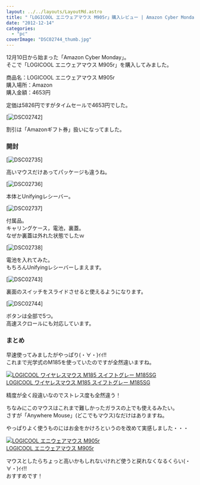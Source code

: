```yaml
---
layout: ../../layouts/LayoutMd.astro
title: "「LOGICOOL エニウェアマウス M905r」購入レビュー | Amazon Cyber Monday"
date: "2012-12-14"
categories: 
  - "pc"
coverImage: "DSC02744_thumb.jpg"
---
```


12月10日から始まった「Amazon Cyber Monday」。  
そこで「LOGICOOL エニウェアマウス M905r」を購入してみました。

商品名：LOGICOOL エニウェアマウス M905r  
購入場所：Amazon  
購入金額：4653円

定価は5826円ですがタイムセールで4653円でした。

[![DSC02742](/wp/images/DSC02742_thumb.jpg "DSC02742")]

割引は「Amazonギフト券」扱いになってました。

### 開封

[![DSC02735](/wp/images/DSC02735_thumb.jpg "DSC02735")]

高いマウスだけあってパッケージも違うね。

[![DSC02736](/wp/images/DSC02736_thumb.jpg "DSC02736")]

本体とUnifyingレシーバー。

[![DSC02737](/wp/images/DSC02737_thumb.jpg "DSC02737")]

付属品。  
キャリングケース，電池，裏蓋。  
なぜか裏蓋は外れた状態でしたｗ

[![DSC02738](/wp/images/DSC02738_thumb.jpg "DSC02738")]

電池を入れてみた。  
もちろんUnifyingレシーバーしまえます。

[![DSC02743](/wp/images/DSC02743_thumb.jpg "DSC02743")]

裏面のスイッチをスライドさせると使えるようになります。

[![DSC02744](/wp/images/DSC02744_thumb.jpg "DSC02744")]

ボタンは全部で5つ。  
高速スクロールにも対応しています。

### まとめ

早速使ってみましたがやっぱり(・∀・)ｲｲ!!  
これまで光学式のM185を使っていたのですが全然違いますね。

[![LOGICOOL ワイヤレスマウス M185 スイフトグレー M185SG](/wp/images/41BpBV2dwHL._SL160_.jpg)  
LOGICOOL ワイヤレスマウス M185 スイフトグレー M185SG  
](https://www.amazon.co.jp/exec/obidos/ASIN/B005EUU1NW/mizuka123-22/ref=nosim)

精度が全く段違いなのでストレス度も全然違う！

ちなみにこのマウスはこれまで難しかったガラスの上でも使えるみたい。  
さすが「Anywhere Mouse」(どこでもマウス)なだけはありますね。

やっぱりよく使うものにはお金をかけろというのを改めて実感しました・・・

[![LOGICOOL エニウェアマウス M905r](/wp/images/41-qeUXHEbL._SL160_.jpg)  
LOGICOOL エニウェアマウス M905r  
](https://www.amazon.co.jp/exec/obidos/ASIN/B007SRJQLW/mizuka123-22/ref=nosim)

マウスとしたらちょっと高いかもしれないけれど使うと戻れなくなるくらい(・∀・)ｲｲ!!  
おすすめです！
